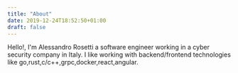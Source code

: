 ```yaml
---
title: "About"
date: 2019-12-24T18:52:50+01:00
draft: false
---
```


Hello!, I'm Alessandro Rosetti a software engineer working in a cyber security company in Italy.
I like working with backend/frontend technologies like go,rust,c/c++,grpc,docker,react,angular.
